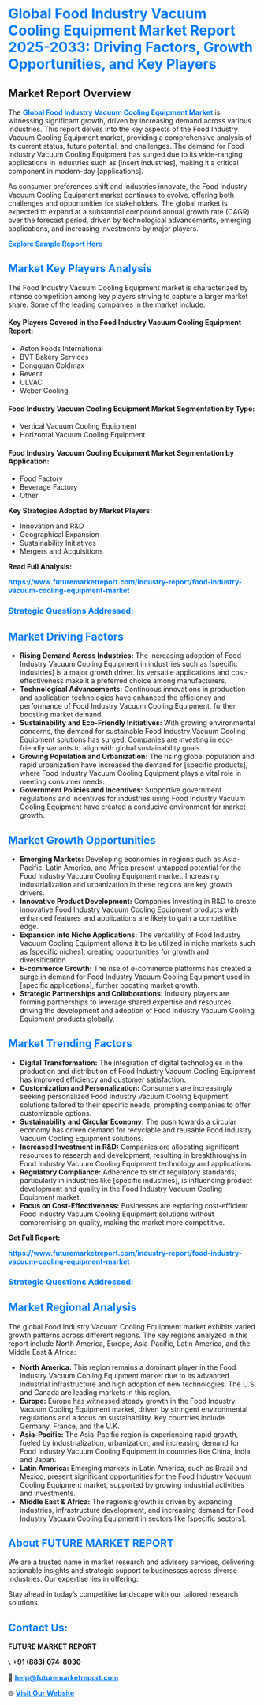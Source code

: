 <h1 style="color: #007BFF;">Global Food Industry Vacuum Cooling Equipment Market Report 2025-2033: Driving Factors, Growth Opportunities, and Key Players</h1>

<section id="overview">
<h2>Market Report Overview</h2>
<p>The <a href="https://www.futuremarketreport.com/industry-report/food-industry-vacuum-cooling-equipment-market" style="color: #007BFF; text-decoration: none;"><strong>Global Food Industry Vacuum Cooling Equipment Market</strong></a> is witnessing significant growth, driven by increasing demand across various industries. This report delves into the key aspects of the Food Industry Vacuum Cooling Equipment market, providing a comprehensive analysis of its current status, future potential, and challenges. The demand for Food Industry Vacuum Cooling Equipment has surged due to its wide-ranging applications in industries such as [insert industries], making it a critical component in modern-day [applications].</p>
<p>As consumer preferences shift and industries innovate, the Food Industry Vacuum Cooling Equipment market continues to evolve, offering both challenges and opportunities for stakeholders. The global market is expected to expand at a substantial compound annual growth rate (CAGR) over the forecast period, driven by technological advancements, emerging applications, and increasing investments by major players.</p>
</section>

<section id="overview">
<p><a href="https://www.futuremarketreport.com/request-sample/reportId=50576" style="color: #007BFF; text-decoration: none;"><strong>Explore Sample Report Here</strong></a></p>
</section>

<section id="key-players">
<h2 style="color: #007BFF;">Market Key Players Analysis</h2>
<p>The Food Industry Vacuum Cooling Equipment market is characterized by intense competition among key players striving to capture a larger market share. Some of the leading companies in the market include:</p>
<h4>Key Players Covered in the Food Industry Vacuum Cooling Equipment Report:</h4>
<ul><li>Aston Foods International</li><li>BVT Bakery Services</li><li>Dongguan Coldmax</li><li>Revent</li><li>ULVAC</li><li>Weber Cooling</li></ul>
<h4>Food Industry Vacuum Cooling Equipment Market Segmentation by Type:</h4>
<ul><li>Vertical Vacuum Cooling Equipment</li><li>Horizontal Vacuum Cooling Equipment</li></ul>

<h4>Food Industry Vacuum Cooling Equipment Market Segmentation by Application:</h4>
<ul><li>Food Factory</li><li>Beverage Factory</li><li>Other</li></ul>
<p><strong>Key Strategies Adopted by Market Players:</strong></p>
<ul>
<li>Innovation and R&D</li>
<li>Geographical Expansion</li>
<li>Sustainability Initiatives</li>
<li>Mergers and Acquisitions</li>
</ul>
</section>

<section>
<p><strong>Read Full Analysis: </strong></p><a href="https://www.futuremarketreport.com/industry-report/food-industry-vacuum-cooling-equipment-market" style="color: #007BFF; text-decoration: none;"><strong>https://www.futuremarketreport.com/industry-report/food-industry-vacuum-cooling-equipment-market</strong></a>
<h3 style="color: #007BFF;">Strategic Questions Addressed:</h3>
</section>

<section id="driving-factors">
<h2 style="color: #007BFF;">Market Driving Factors</h2>
<ul>
<li><strong>Rising Demand Across Industries:</strong> The increasing adoption of Food Industry Vacuum Cooling Equipment in industries such as [specific industries] is a major growth driver. Its versatile applications and cost-effectiveness make it a preferred choice among manufacturers.</li>
<li><strong>Technological Advancements:</strong> Continuous innovations in production and application technologies have enhanced the efficiency and performance of Food Industry Vacuum Cooling Equipment, further boosting market demand.</li>
<li><strong>Sustainability and Eco-Friendly Initiatives:</strong> With growing environmental concerns, the demand for sustainable Food Industry Vacuum Cooling Equipment solutions has surged. Companies are investing in eco-friendly variants to align with global sustainability goals.</li>
<li><strong>Growing Population and Urbanization:</strong> The rising global population and rapid urbanization have increased the demand for [specific products], where Food Industry Vacuum Cooling Equipment plays a vital role in meeting consumer needs.</li>
<li><strong>Government Policies and Incentives:</strong> Supportive government regulations and incentives for industries using Food Industry Vacuum Cooling Equipment have created a conducive environment for market growth.</li>
</ul>
</section>

<section id="growth-opportunities">
<h2 style="color: #007BFF;">Market Growth Opportunities</h2>
<ul>
<li><strong>Emerging Markets:</strong> Developing economies in regions such as Asia-Pacific, Latin America, and Africa present untapped potential for the Food Industry Vacuum Cooling Equipment market. Increasing industrialization and urbanization in these regions are key growth drivers.</li>
<li><strong>Innovative Product Development:</strong> Companies investing in R&D to create innovative Food Industry Vacuum Cooling Equipment products with enhanced features and applications are likely to gain a competitive edge.</li>
<li><strong>Expansion into Niche Applications:</strong> The versatility of Food Industry Vacuum Cooling Equipment allows it to be utilized in niche markets such as [specific niches], creating opportunities for growth and diversification.</li>
<li><strong>E-commerce Growth:</strong> The rise of e-commerce platforms has created a surge in demand for Food Industry Vacuum Cooling Equipment used in [specific applications], further boosting market growth.</li>
<li><strong>Strategic Partnerships and Collaborations:</strong> Industry players are forming partnerships to leverage shared expertise and resources, driving the development and adoption of Food Industry Vacuum Cooling Equipment products globally.</li>
</ul>
</section>

<section id="trending-factors">
<h2 style="color: #007BFF;">Market Trending Factors</h2>
<ul>
<li><strong>Digital Transformation:</strong> The integration of digital technologies in the production and distribution of Food Industry Vacuum Cooling Equipment has improved efficiency and customer satisfaction.</li>
<li><strong>Customization and Personalization:</strong> Consumers are increasingly seeking personalized Food Industry Vacuum Cooling Equipment solutions tailored to their specific needs, prompting companies to offer customizable options.</li>
<li><strong>Sustainability and Circular Economy:</strong> The push towards a circular economy has driven demand for recyclable and reusable Food Industry Vacuum Cooling Equipment solutions.</li>
<li><strong>Increased Investment in R&D:</strong> Companies are allocating significant resources to research and development, resulting in breakthroughs in Food Industry Vacuum Cooling Equipment technology and applications.</li>
<li><strong>Regulatory Compliance:</strong> Adherence to strict regulatory standards, particularly in industries like [specific industries], is influencing product development and quality in the Food Industry Vacuum Cooling Equipment market.</li>
<li><strong>Focus on Cost-Effectiveness:</strong> Businesses are exploring cost-efficient Food Industry Vacuum Cooling Equipment solutions without compromising on quality, making the market more competitive.</li>
</ul>
</section>

<section>
<p><strong>Get Full Report: </strong></p><a href="https://www.futuremarketreport.com/industry-report/food-industry-vacuum-cooling-equipment-market" style="color: #007BFF; text-decoration: none;"><strong>https://www.futuremarketreport.com/industry-report/food-industry-vacuum-cooling-equipment-market</strong></a>
<h3 style="color: #007BFF;">Strategic Questions Addressed:</h3>
</section>


<section id="regional-analysis">
<h2 style="color: #007BFF;">Market Regional Analysis</h2>
<p>The global Food Industry Vacuum Cooling Equipment market exhibits varied growth patterns across different regions. The key regions analyzed in this report include North America, Europe, Asia-Pacific, Latin America, and the Middle East & Africa:</p>
<ul>
<li><strong>North America:</strong> This region remains a dominant player in the Food Industry Vacuum Cooling Equipment market due to its advanced industrial infrastructure and high adoption of new technologies. The U.S. and Canada are leading markets in this region.</li>
<li><strong>Europe:</strong> Europe has witnessed steady growth in the Food Industry Vacuum Cooling Equipment market, driven by stringent environmental regulations and a focus on sustainability. Key countries include Germany, France, and the U.K.</li>
<li><strong>Asia-Pacific:</strong> The Asia-Pacific region is experiencing rapid growth, fueled by industrialization, urbanization, and increasing demand for Food Industry Vacuum Cooling Equipment in countries like China, India, and Japan.</li>
<li><strong>Latin America:</strong> Emerging markets in Latin America, such as Brazil and Mexico, present significant opportunities for the Food Industry Vacuum Cooling Equipment market, supported by growing industrial activities and investments.</li>
<li><strong>Middle East & Africa:</strong> The region’s growth is driven by expanding industries, infrastructure development, and increasing demand for Food Industry Vacuum Cooling Equipment in sectors like [specific sectors].</li>
</ul>
</section>

<footer>
<h2 style="color: #007BFF;">About FUTURE MARKET REPORT</h2>
<p>We are a trusted name in market research and advisory services, delivering actionable insights and strategic support to businesses across diverse industries. Our expertise lies in offering:</p>

<p>Stay ahead in today’s competitive landscape with our tailored research solutions.</p>

<h2 style="color: #007BFF;">Contact Us:</h2>
<p><strong>FUTURE MARKET REPORT</strong></p>
<p>📞 <strong>+91 (883) 074-8030</strong></p>
<p>📧 <strong><a href="mailto:help@futuremarketreport.com" style="color: #007BFF;">help@futuremarketreport.com</a></strong></p>
<p>🌐 <strong><a href="https://www.futuremarketreport.com/" style="color: #007BFF;">Visit Our Website</a></strong></p>
</footer>